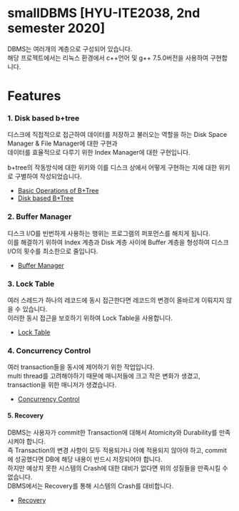 smallDBMS [HYU-ITE2038, 2nd semester 2020]
===============================================================
DBMS는 여러개의 계층으로 구성되어 있습니다.   
해당 프로젝트에서는 리눅스 환경에서 c++언어 및 g++ 7.5.0버전을 사용하여 구현합니다.   
   
Features
========
### 1. Disk based b+tree   
디스크에 직접적으로 접근하여 데이터를 저장하고 불러오는 역할을 하는 Disk Space Manager & File Manager에 대한 구현과    
데이터를 효율적으로 다루기 위한 Index Manager에 대한 구현입니다.    
   
b+tree의 작동방식에 대한 위키와 이를 디스크 상에서 어떻게 구현하는 지에 대한 위키로 구별하여 작성되었습니다.     
+ [Basic Operations of B+Tree](https://github.com/minseok127/DBMS-ITE2038/wiki/Basic-Operations-of-B-Tree(Milestone1))
+ [Disk based B+Tree](https://github.com/minseok127/DBMS-ITE2038/wiki/Disk-based-b-tree(Milestone2))

### 2. Buffer Manager   
디스크 I/O를 빈번하게 사용하는 행위는 프로그램의 퍼포먼스를 해치게 됩니다.   
이를 해결하기 위하여 Index 계층과 Disk 계층 사이에 Buffer 계층을 형성하여 디스크 I/O의 횟수를 최소한으로 줄입니다.   
+ [Buffer Manager](https://github.com/minseok127/DBMS-ITE2038/wiki/Buffer-Manager(project3))

### 3. Lock Table
여러 스레드가 하나의 레코드에 동시 접근한다면 레코드의 변경이 올바르게 이뤄지지 않을 수 있습니다.   
이러한 동시 접근을 보호하기 위하여 Lock Table을 사용합니다.
+ [Lock Table](https://github.com/minseok127/DBMS-ITE2038/wiki/Lock_table(project4))
   
### 4. Concurrency Control   
여러 transaction들을 동시에 제어하기 위한 작업입니다.   
multi thread를 고려해야하기 때문에 매니저들에 크고 작은 변화가 생겼고, transaction을 위한 매니저가 생겼습니다.   
+ [Concurrency Control](https://github.com/minseok127/DBMS-ITE2038/wiki/Concurrency-Control(project5))   
   
#### 5. Recovery    
DBMS는 사용자가 commit한 Transaction에 대해서 Atomicity와 Durability를 만족시켜야 합니다.    
즉 Transaction의 변경 사항이 모두 적용되거나 아예 적용되지 않아야 하고, commit에 성공했다면 DB에 해당 내용이 반드시 저장되어야 합니다.   
하지만 예상치 못한 시스템의 Crash에 대한 대비가 없다면 위의 성질들을 만족시킬 수 없습니다.   
DBMS에서는 Recovery를 통해 시스템의 Crash를 대비합니다.   
+ [Recovery](https://github.com/minseok127/DBMS-ITE2038/wiki/Recovery(project6))
